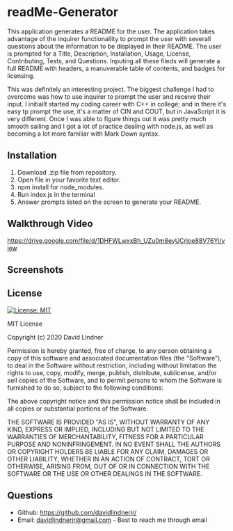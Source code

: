 # readMe-Generator

This application generates a README for the user. The application takes advantage of the inquirer functionallity to prompt the user with severall questions about the information to be displayed in their README. The user is prompted for a Title, Description, Installation, Usage, License, Contributing, Tests, and Questions. Inputing all these fileds will generate a full README with headers, a manuverable table of contents, and badges for licensing. 

This was definitely an interesting project. The biggest challenge I had to overcome was how to use inquirer to prompt the user and receive their input. I initiallt started my coding career with C++ in college; and in there it's easy tp prompt the use, it's a matter of CIN and COUT, but in JavaScript it is very different. Once I was able to figure things out it was pretty much smooth sailing and I got a lot of practice dealing with node.js, as well as becoming a lot more familiar with Mark Down syntax.

## Installation

1. Download .zip file from repository.
2. Open file in your favorite text editor.
3. npm install for node_modules.
4. Run index.js in the terminal
5. Answer prompts listed on the screen to generate your README.

## Walkthrough Video

https://drive.google.com/file/d/1DHFWLwxxBh_UZu0m8eyUCrioe88V76Yi/view

## Screenshots

## License

[![License: MIT](https://img.shields.io/badge/License-MIT-yellow.svg)](https://opensource.org/licenses/MIT)

MIT License

Copyright (c) 2020 David Lindner

Permission is hereby granted, free of charge, to any person obtaining a copy
of this software and associated documentation files (the "Software"), to deal
in the Software without restriction, including without limitation the rights
to use, copy, modify, merge, publish, distribute, sublicense, and/or sell
copies of the Software, and to permit persons to whom the Software is
furnished to do so, subject to the following conditions:

The above copyright notice and this permission notice shall be included in all
copies or substantial portions of the Software.

THE SOFTWARE IS PROVIDED "AS IS", WITHOUT WARRANTY OF ANY KIND, EXPRESS OR
IMPLIED, INCLUDING BUT NOT LIMITED TO THE WARRANTIES OF MERCHANTABILITY,
FITNESS FOR A PARTICULAR PURPOSE AND NONINFRINGEMENT. IN NO EVENT SHALL THE
AUTHORS OR COPYRIGHT HOLDERS BE LIABLE FOR ANY CLAIM, DAMAGES OR OTHER
LIABILITY, WHETHER IN AN ACTION OF CONTRACT, TORT OR OTHERWISE, ARISING FROM,
OUT OF OR IN CONNECTION WITH THE SOFTWARE OR THE USE OR OTHER DEALINGS IN THE
SOFTWARE.

## Questions

* Github: https://github.com/davidlindnerjr/
* Email: davidlindnerjr@gmail.com - Best to reach me through email
